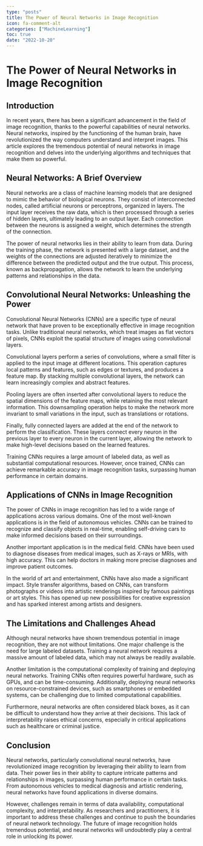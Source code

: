 ```yaml
---
type: "posts"
title: The Power of Neural Networks in Image Recognition
icon: fa-comment-alt
categories: ["MachineLearning"]
toc: true
date: "2022-10-20"
---
```




# The Power of Neural Networks in Image Recognition

## Introduction

In recent years, there has been a significant advancement in the field of image recognition, thanks to the powerful capabilities of neural networks. Neural networks, inspired by the functioning of the human brain, have revolutionized the way computers understand and interpret images. This article explores the tremendous potential of neural networks in image recognition and delves into the underlying algorithms and techniques that make them so powerful.

## Neural Networks: A Brief Overview

Neural networks are a class of machine learning models that are designed to mimic the behavior of biological neurons. They consist of interconnected nodes, called artificial neurons or perceptrons, organized in layers. The input layer receives the raw data, which is then processed through a series of hidden layers, ultimately leading to an output layer. Each connection between the neurons is assigned a weight, which determines the strength of the connection.

The power of neural networks lies in their ability to learn from data. During the training phase, the network is presented with a large dataset, and the weights of the connections are adjusted iteratively to minimize the difference between the predicted output and the true output. This process, known as backpropagation, allows the network to learn the underlying patterns and relationships in the data.

## Convolutional Neural Networks: Unleashing the Power

Convolutional Neural Networks (CNNs) are a specific type of neural network that have proven to be exceptionally effective in image recognition tasks. Unlike traditional neural networks, which treat images as flat vectors of pixels, CNNs exploit the spatial structure of images using convolutional layers.

Convolutional layers perform a series of convolutions, where a small filter is applied to the input image at different locations. This operation captures local patterns and features, such as edges or textures, and produces a feature map. By stacking multiple convolutional layers, the network can learn increasingly complex and abstract features.

Pooling layers are often inserted after convolutional layers to reduce the spatial dimensions of the feature maps, while retaining the most relevant information. This downsampling operation helps to make the network more invariant to small variations in the input, such as translations or rotations.

Finally, fully connected layers are added at the end of the network to perform the classification. These layers connect every neuron in the previous layer to every neuron in the current layer, allowing the network to make high-level decisions based on the learned features.

Training CNNs requires a large amount of labeled data, as well as substantial computational resources. However, once trained, CNNs can achieve remarkable accuracy in image recognition tasks, surpassing human performance in certain domains.

## Applications of CNNs in Image Recognition

The power of CNNs in image recognition has led to a wide range of applications across various domains. One of the most well-known applications is in the field of autonomous vehicles. CNNs can be trained to recognize and classify objects in real-time, enabling self-driving cars to make informed decisions based on their surroundings.

Another important application is in the medical field. CNNs have been used to diagnose diseases from medical images, such as X-rays or MRIs, with high accuracy. This can help doctors in making more precise diagnoses and improve patient outcomes.

In the world of art and entertainment, CNNs have also made a significant impact. Style transfer algorithms, based on CNNs, can transform photographs or videos into artistic renderings inspired by famous paintings or art styles. This has opened up new possibilities for creative expression and has sparked interest among artists and designers.

## The Limitations and Challenges Ahead

Although neural networks have shown tremendous potential in image recognition, they are not without limitations. One major challenge is the need for large labeled datasets. Training a neural network requires a massive amount of labeled data, which may not always be readily available.

Another limitation is the computational complexity of training and deploying neural networks. Training CNNs often requires powerful hardware, such as GPUs, and can be time-consuming. Additionally, deploying neural networks on resource-constrained devices, such as smartphones or embedded systems, can be challenging due to limited computational capabilities.

Furthermore, neural networks are often considered black boxes, as it can be difficult to understand how they arrive at their decisions. This lack of interpretability raises ethical concerns, especially in critical applications such as healthcare or criminal justice.

## Conclusion

Neural networks, particularly convolutional neural networks, have revolutionized image recognition by leveraging their ability to learn from data. Their power lies in their ability to capture intricate patterns and relationships in images, surpassing human performance in certain tasks. From autonomous vehicles to medical diagnosis and artistic rendering, neural networks have found applications in diverse domains.

However, challenges remain in terms of data availability, computational complexity, and interpretability. As researchers and practitioners, it is important to address these challenges and continue to push the boundaries of neural network technology. The future of image recognition holds tremendous potential, and neural networks will undoubtedly play a central role in unlocking its power.